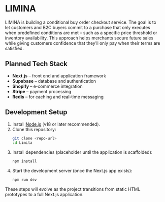 # LIMINA

LIMINA is building a conditional buy order checkout service. The goal is to let customers and B2C buyers commit to a purchase that only executes when predefined conditions are met – such as a specific price threshold or inventory availability. This approach helps merchants secure future sales while giving customers confidence that they’ll only pay when their terms are satisfied.

## Planned Tech Stack

- **Next.js** – front end and application framework
- **Supabase** – database and authentication
- **Shopify** – e-commerce integration
- **Stripe** – payment processing
- **Redis** – for caching and real-time messaging

## Development Setup

1. Install [Node.js](https://nodejs.org/) (v18 or later recommended).
2. Clone this repository:
   ```bash
   git clone <repo-url>
   cd Limita
   ```
3. Install dependencies (placeholder until the application is scaffolded):
   ```bash
   npm install
   ```
4. Start the development server (once the Next.js app exists):
   ```bash
   npm run dev
   ```

These steps will evolve as the project transitions from static HTML prototypes to a full Next.js application.
